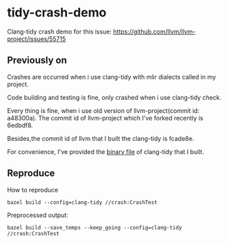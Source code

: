 # tidy-crash-demo
Clang-tidy crash demo for this issue: https://github.com/llvm/llvm-project/issues/55715

## Previously on

Crashes are occurred when i use clang-tidy with mlir dialects called in my project.

Code building and testing is fine, only crashed when i use clang-tidy check.

Every thing is fine, when i use old version of llvm-project(commit id: a48300a).
The commit id of llvm-project which I've forked recently is 6edbdf8.

Besides,the commit id of llvm that I built the clang-tidy is fcade8e.

For convenience, I've provided the [binary file](https://github.com/MiraaChan/clang-tidy-15/releases/download/clang-tidy-15/clang-tidy-15-fcade8e91eaeb682c7b882bfd56836b66cd91960.tar.gz) of clang-tidy that I built.


## Reproduce
How to reproduce
```
bazel build --config=clang-tidy //crash:CrashTest
```

Preprocessed output:
```
bazel build --save_temps --keep_going --config=clang-tidy  //crash:CrashTest
```

